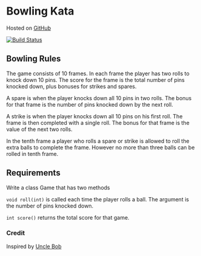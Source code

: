 # Bowling Kata

Hosted on [GitHub](https://github.com/joemckevitt/bowling-kata)

[![Build Status](https://travis-ci.org/joemckevitt/bowling-kata.svg?branch=master)](https://travis-ci.org/joemckevitt/bowling-kata)

## Bowling Rules
The game consists of 10 frames. In each frame the player has two rolls to knock down 10 pins. The score for the frame is the total number of pins knocked down, plus bonuses for strikes and spares.


A spare is when the player knocks down all 10 pins in two rolls. The bonus for that frame is the number of pins knocked down by the next roll.


A strike is when the player knocks down all 10 pins on his first roll. The frame is then completed with a single roll. The bonus for that frame is the value of the next two rolls.


In the tenth frame a player who rolls a spare or strike is allowed to roll the extra balls to complete the frame. However no more than three balls can be rolled in tenth frame.


## Requirements
Write a class Game that has two methods

`void roll(int)` is called each time the player rolls a ball. The argument is the number of pins knocked down.

`int score()` returns the total score for that game.


### Credit
Inspired by [Uncle Bob](http://butunclebob.com/ArticleS.UncleBob.TheBowlingGameKata)
